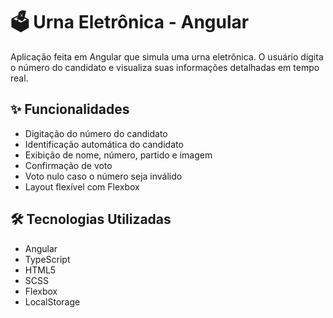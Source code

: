 # 🗳️ Urna Eletrônica - Angular

Aplicação feita em Angular que simula uma urna eletrônica.
O usuário digita o número do candidato e visualiza suas informações detalhadas em tempo real.

## ✨ Funcionalidades

- Digitação do número do candidato
- Identificação automática do candidato
- Exibição de nome, número, partido e imagem
- Confirmação de voto
- Voto nulo caso o número seja inválido
- Layout flexível com Flexbox

## 🛠️ Tecnologias Utilizadas

- Angular
- TypeScript
- HTML5
- SCSS
- Flexbox
- LocalStorage

